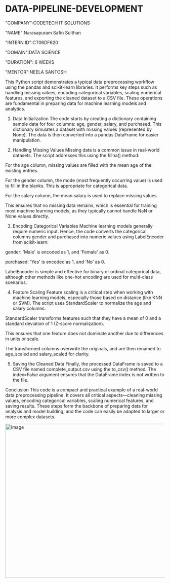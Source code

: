 # DATA-PIPELINE-DEVELOPMENT

"COMPANY":CODETECH IT SOLUTIONS

"NAME":Narasapuram Safin Sulthan

"INTERN ID":CT06DF620

"DOMAIN":DATA SCIENCE

"DURATION": 6 WEEKS

"MENTOR":NEELA SANTOSH


This Python script demonstrates a typical data preprocessing workflow using the pandas and scikit-learn libraries. It performs key steps such as handling missing values, encoding categorical variables, scaling numerical features, and exporting the cleaned dataset to a CSV file. These operations are fundamental in preparing data for machine learning models and analytics.

1. Data Initialization
The code starts by creating a dictionary containing sample data for four columns: age, gender, salary, and purchased. This dictionary simulates a dataset with missing values (represented by None). The data is then converted into a pandas DataFrame for easier manipulation.

2. Handling Missing Values
Missing data is a common issue in real-world datasets. The script addresses this using the fillna() method:

For the age column, missing values are filled with the mean age of the existing entries.

For the gender column, the mode (most frequently occurring value) is used to fill in the blanks. This is appropriate for categorical data.

For the salary column, the mean salary is used to replace missing values.

This ensures that no missing data remains, which is essential for training most machine learning models, as they typically cannot handle NaN or None values directly.

3. Encoding Categorical Variables
Machine learning models generally require numeric input. Hence, the code converts the categorical columns gender and purchased into numeric values using LabelEncoder from scikit-learn:

gender: 'Male' is encoded as 1, and 'Female' as 0.

purchased: 'Yes' is encoded as 1, and 'No' as 0.

LabelEncoder is simple and effective for binary or ordinal categorical data, although other methods like one-hot encoding are used for multi-class scenarios.

4. Feature Scaling
Feature scaling is a critical step when working with machine learning models, especially those based on distance (like KNN or SVM). The script uses StandardScaler to normalize the age and salary columns:

StandardScaler transforms features such that they have a mean of 0 and a standard deviation of 1 (Z-score normalization).

This ensures that one feature does not dominate another due to differences in units or scale.

The transformed columns overwrite the originals, and are then renamed to age_scaled and salary_scaled for clarity.

5. Saving the Cleaned Data
Finally, the processed DataFrame is saved to a CSV file named complete_output.csv using the to_csv() method. The index=False argument ensures that the DataFrame index is not written to the file.

Conclusion
This code is a compact and practical example of a real-world data preprocessing pipeline. It covers all critical aspects—cleaning missing values, encoding categorical variables, scaling numerical features, and saving results. These steps form the backbone of preparing data for analysis and model building, and the code can easily be adapted to larger or more complex datasets.


<img width="1410" height="486" alt="Image" src="https://github.com/user-attachments/assets/a1753138-41af-472e-9892-fe66bc21fc9b" />

